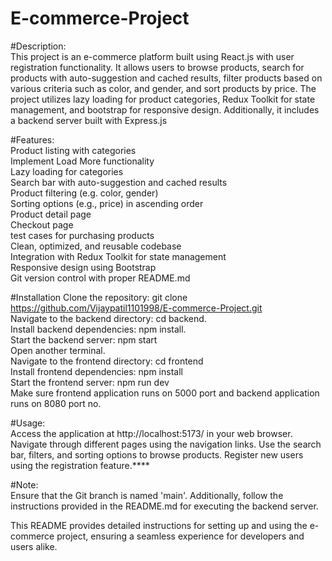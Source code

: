 ﻿# E-commerce-Project
 
 #Description:<br/>
This project is an e-commerce platform built using React.js with user registration functionality. It allows users to browse products, search for products with auto-suggestion and cached results, filter products based on various criteria such as color, and gender, and sort products by price. The project utilizes lazy loading for product categories, Redux Toolkit for state management, and bootstrap for responsive design. Additionally, it includes a backend server built with Express.js

#Features:<br/>
Product listing with categories<br/>
Implement Load More functionality<br/>
Lazy loading for categories<br/>
Search bar with auto-suggestion and cached results<br/>
Product filtering (e.g. color, gender)<br/>
Sorting options (e.g., price) in ascending order<br/>
Product detail page<br/>
Checkout page<br/>
test cases for purchasing products<br/>
Clean, optimized, and reusable codebase<br/>
Integration with Redux Toolkit for state management<br/>
Responsive design using Bootstrap<br/>
Git version control with proper README.md<br/>

#Installation Clone the repository: git clone https://github.com/Vijaypatil1101998/E-commerce-Project.git<br/>
Navigate to the backend directory: cd backend.<br/>
Install backend dependencies: npm install.<br/>
Start the backend server: npm start<br/>
Open another terminal.<br/>
Navigate to the frontend directory: cd frontend<br/>
Install frontend dependencies: npm install<br/>
Start the frontend server: npm run dev<br/>
Make sure frontend application runs on 5000 port and backend application runs on 8080 port no.<br/>

#Usage:<br/>
Access the application at http://localhost:5173/ in your web browser. Navigate through different pages using the navigation links. Use the search bar, filters, and sorting options to browse products. Register new users using the registration feature.****

#Note:<br/>
Ensure that the Git branch is named 'main'. Additionally, follow the instructions provided in the README.md for executing the backend server.<br/>

This README provides detailed instructions for setting up and using the e-commerce project, ensuring a seamless experience for developers and users alike.<br/>
